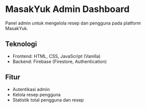 # MasakYuk Admin Dashboard

Panel admin untuk mengelola resep dan pengguna pada platform MasakYuk.

## Teknologi
- Frontend: HTML, CSS, JavaScript (Vanilla)
- Backend: Firebase (Firestore, Authentication)

## Fitur
- Autentikasi admin
- Kelola resep pengguna
- Statistik total pengguna dan resep
